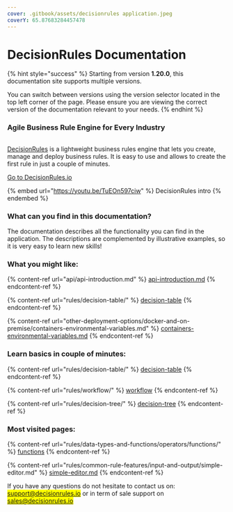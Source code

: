 ```yaml
---
cover: .gitbook/assets/decisionrules application.jpeg
coverY: 65.87683284457478
---
```


# DecisionRules Documentation

{% hint style="success" %}
Starting from version **1.20.0**, this documentation site supports multiple versions.

You can switch between versions using the version selector located in the top left corner of the page. Please ensure you are viewing the correct version of the documentation relevant to your needs.
{% endhint %}

### Agile Business Rule Engine for Every Industry

<figure><img src="https://cdn.prod.website-files.com/62038ffc9cd2db6132e3c782/6765552556400b759b7465bc_tab-minified.svg" alt=""><figcaption></figcaption></figure>

[DecisionRules](https://decisionrules.io/) is a lightweight business rules engine that lets you create, manage and deploy business rules. It is easy to use and allows to create the first rule in just a couple of minutes.

[Go to DecisionRules.io](https://decisionrules.io)

{% embed url="https://youtu.be/TuEOn597ciw" %}
DecisionRules intro
{% endembed %}

### What can you find in this documentation?

The documentation describes all the functionality you can find in the application. The descriptions are complemented by illustrative examples, so it is very easy to learn new skills!

### What you might like:

{% content-ref url="api/api-introduction.md" %}
[api-introduction.md](api/api-introduction.md)
{% endcontent-ref %}

{% content-ref url="rules/decision-table/" %}
[decision-table](rules/decision-table/)
{% endcontent-ref %}

{% content-ref url="other-deployment-options/docker-and-on-premise/containers-environmental-variables.md" %}
[containers-environmental-variables.md](other-deployment-options/docker-and-on-premise/containers-environmental-variables.md)
{% endcontent-ref %}

### Learn basics in couple of minutes:

{% content-ref url="rules/decision-table/" %}
[decision-table](rules/decision-table/)
{% endcontent-ref %}

{% content-ref url="rules/workflow/" %}
[workflow](rules/workflow/)
{% endcontent-ref %}

{% content-ref url="rules/decision-tree/" %}
[decision-tree](rules/decision-tree/)
{% endcontent-ref %}

### Most visited pages:

{% content-ref url="rules/data-types-and-functions/operators/functions/" %}
[functions](rules/data-types-and-functions/operators/functions/)
{% endcontent-ref %}

{% content-ref url="rules/common-rule-features/input-and-output/simple-editor.md" %}
[simple-editor.md](rules/common-rule-features/input-and-output/simple-editor.md)
{% endcontent-ref %}

If you have any questions do not hesitate to contact us on: <mark style="color:purple;">support@decisionrules.io</mark> or in term of sale support on <mark style="color:purple;">sales@decisionrules.io</mark>
